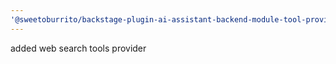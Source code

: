 ```yaml
---
'@sweetoburrito/backstage-plugin-ai-assistant-backend-module-tool-provider-search': minor
---
```


added web search tools provider
